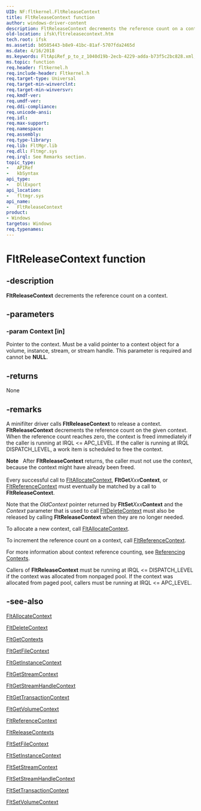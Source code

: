 ```yaml
---
UID: NF:fltkernel.FltReleaseContext
title: FltReleaseContext function
author: windows-driver-content
description: FltReleaseContext decrements the reference count on a context.
old-location: ifsk\fltreleasecontext.htm
tech.root: ifsk
ms.assetid: b0585443-b8e9-41bc-81af-5707fda2465d
ms.date: 4/16/2018
ms.keywords: FltApiRef_p_to_z_1040d19b-2ecb-4229-adda-b73f5c2bc828.xml, FltReleaseContext, FltReleaseContext function [Installable File System Drivers], fltkernel/FltReleaseContext, ifsk.fltreleasecontext
ms.topic: function
req.header: fltkernel.h
req.include-header: Fltkernel.h
req.target-type: Universal
req.target-min-winverclnt: 
req.target-min-winversvr: 
req.kmdf-ver: 
req.umdf-ver: 
req.ddi-compliance: 
req.unicode-ansi: 
req.idl: 
req.max-support: 
req.namespace: 
req.assembly: 
req.type-library: 
req.lib: FltMgr.lib
req.dll: Fltmgr.sys
req.irql: See Remarks section.
topic_type:
-	APIRef
-	kbSyntax
api_type:
-	DllExport
api_location:
-	fltmgr.sys
api_name:
-	FltReleaseContext
product:
- Windows
targetos: Windows
req.typenames: 
---
```


# FltReleaseContext function


## -description


<b>FltReleaseContext</b> decrements the reference count on a context. 


## -parameters




### -param Context [in]

Pointer to the context. Must be a valid pointer to a context object for a volume, instance, stream, or stream handle. This parameter is required and cannot be <b>NULL</b>. 


## -returns



None 




## -remarks



A minifilter driver calls <b>FltReleaseContext</b> to release a context. <b>FltReleaseContext</b> decrements the reference count on the given context. When the reference count reaches zero, the context is freed immediately if the caller is running at IRQL &lt;= APC_LEVEL. If the caller is running at IRQL DISPATCH_LEVEL, a work item is scheduled to free the context. 

<div class="alert"><b>Note</b>    After <b>FltReleaseContext</b> returns, the caller must not use the context, because the context might have already been freed. </div>
<div> </div>
Every successful call to <a href="https://msdn.microsoft.com/library/windows/hardware/ff541710">FltAllocateContext</a>, <b>FltGet</b><i>Xxx</i><b>Context</b>, or <a href="https://msdn.microsoft.com/library/windows/hardware/ff544291">FltReferenceContext</a> must eventually be matched by a call to <b>FltReleaseContext</b>. 

Note that the <i>OldContext</i> pointer returned by <b>FltSet</b><i>Xxx</i><b>Context</b> and the <i>Context</i> parameter that is used to call <a href="https://msdn.microsoft.com/library/windows/hardware/ff541960">FltDeleteContext</a> must also be released by calling <b>FltReleaseContext</b> when they are no longer needed. 

To allocate a new context, call <a href="https://msdn.microsoft.com/library/windows/hardware/ff541710">FltAllocateContext</a>. 

To increment the reference count on a context, call <a href="https://msdn.microsoft.com/library/windows/hardware/ff544291">FltReferenceContext</a>. 

For more information about context reference counting, see <a href="https://msdn.microsoft.com/9ac3aedb-e057-4e19-9de5-709311072b09">Referencing Contexts</a>. 

Callers of <b>FltReleaseContext</b> must be running at IRQL &lt;= DISPATCH_LEVEL if the context was allocated from nonpaged pool. If the context was allocated from paged pool, callers must be running at IRQL &lt;= APC_LEVEL. 




## -see-also




<a href="https://msdn.microsoft.com/library/windows/hardware/ff541710">FltAllocateContext</a>



<a href="https://msdn.microsoft.com/library/windows/hardware/ff541960">FltDeleteContext</a>



<a href="https://msdn.microsoft.com/library/windows/hardware/ff542997">FltGetContexts</a>



<a href="https://msdn.microsoft.com/library/windows/hardware/ff543025">FltGetFileContext</a>



<a href="https://msdn.microsoft.com/library/windows/hardware/ff543058">FltGetInstanceContext</a>



<a href="https://msdn.microsoft.com/library/windows/hardware/ff543144">FltGetStreamContext</a>



<a href="https://msdn.microsoft.com/library/windows/hardware/ff543155">FltGetStreamHandleContext</a>



<a href="https://msdn.microsoft.com/library/windows/hardware/ff543175">FltGetTransactionContext</a>



<a href="https://msdn.microsoft.com/library/windows/hardware/ff543189">FltGetVolumeContext</a>



<a href="https://msdn.microsoft.com/library/windows/hardware/ff544291">FltReferenceContext</a>



<a href="https://msdn.microsoft.com/library/windows/hardware/ff544317">FltReleaseContexts</a>



<a href="https://msdn.microsoft.com/library/windows/hardware/ff544511">FltSetFileContext</a>



<a href="https://msdn.microsoft.com/library/windows/hardware/ff544521">FltSetInstanceContext</a>



<a href="https://msdn.microsoft.com/library/windows/hardware/ff544543">FltSetStreamContext</a>



<a href="https://msdn.microsoft.com/library/windows/hardware/ff544552">FltSetStreamHandleContext</a>



<a href="https://msdn.microsoft.com/library/windows/hardware/ff544554">FltSetTransactionContext</a>



<a href="https://msdn.microsoft.com/library/windows/hardware/ff544557">FltSetVolumeContext</a>
 

 

